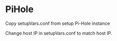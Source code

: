 # PiHole


Copy setupVars.conf from setup Pi-Hole instance 

Change host IP in setupVars.conf to match host IP.